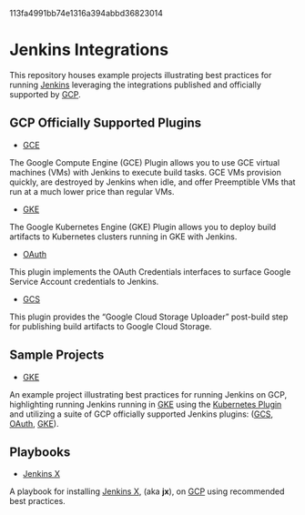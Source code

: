 <!--
 Copyright 2019 Google LLC

 Licensed under the Apache License, Version 2.0 (the "License"); you may not use this file except in
 compliance with the License. You may obtain a copy of the License at

        https://www.apache.org/licenses/LICENSE-2.0

 Unless required by applicable law or agreed to in writing, software distributed under the License
 is distributed on an "AS IS" BASIS, WITHOUT WARRANTIES OR CONDITIONS OF ANY KIND, either express or
 implied. See the License for the specific language governing permissions and limitations under the
 License.
-->
113fa4991bb74e1316a394abbd36823014
# Jenkins Integrations

This repository houses example projects illustrating best practices for running [Jenkins](https://jenkins.io/) leveraging the integrations published and officially supported by [GCP](https://cloud.google.com/).

## GCP Officially Supported Plugins

*  [GCE](https://github.com/jenkinsci/google-compute-engine-plugin)

The Google Compute Engine (GCE) Plugin allows you to use GCE virtual machines (VMs) with Jenkins to execute build tasks. GCE VMs provision quickly, are destroyed by Jenkins when idle, and offer Preemptible VMs that run at a much lower price than regular VMs.

*  [GKE](https://github.com/jenkinsci/google-kubernetes-engine-plugin)

The Google Kubernetes Engine (GKE) Plugin allows you to deploy build artifacts to Kubernetes clusters running in GKE with Jenkins.

*  [OAuth](https://github.com/jenkinsci/google-oauth-plugin)

This plugin implements the OAuth Credentials interfaces to surface Google Service Account credentials to Jenkins.

*  [GCS](https://github.com/jenkinsci/google-storage-plugin)

This plugin provides the “Google Cloud Storage Uploader” post-build step for publishing build artifacts to Google Cloud Storage.

## Sample Projects

*  [GKE](https://github.com/GoogleCloudPlatform/jenkins-integration-samples/tree/master/gke)
    
An example project illustrating best practices for running Jenkins on GCP, highlighting running Jenkins running in [GKE](https://cloud.google.com/kubernetes-engine/) using the [Kubernetes Plugin](https://github.com/jenkinsci/kubernetes-plugin) and utilizing a suite of GCP officially supported Jenkins plugins: ([GCS](https://github.com/jenkinsci/google-storage-plugin), [OAuth](https://github.com/jenkinsci/google-oauth-plugin), [GKE](https://github.com/jenkinsci/google-kubernetes-engine-plugin)).

## Playbooks

*  [Jenkins X](https://github.com/GoogleCloudPlatform/jenkins-integration-samples/tree/master/jenkins-x)

A playbook for installing [Jenkins X](https://jenkins-x.io/), (aka **jx**), on [GCP](https://cloud.google.com/)
using recommended best practices.
